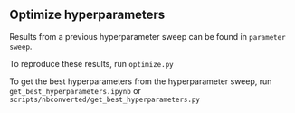 ## Optimize hyperparameters

Results from a previous hyperparameter sweep can be found in `parameter sweep`.

To reproduce these results, run `optimize.py`

To get the best hyperparameters from the hyperparameter sweep, run `get_best_hyperparameters.ipynb` or `scripts/nbconverted/get_best_hyperparameters.py`

